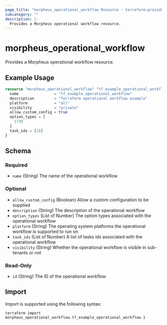 ```yaml
---
page_title: "morpheus_operational_workflow Resource - terraform-provider-morpheus"
subcategory: ""
description: |-
  Provides a Morpheus operational workflow resource.
---
```


# morpheus_operational_workflow

Provides a Morpheus operational workflow resource.

## Example Usage

```terraform
resource "morpheus_operational_workflow" "tf_example_operational_workflow" {
  name                = "tf_example_operational_workflow"
  description         = "Terraform operational workflow example"
  platform            = "all"
  visibility          = "private"
  allow_custom_config = true
  option_types = [
    1730
  ]
  task_ids = [18]
}
```

<!-- schema generated by tfplugindocs -->
## Schema

### Required

- `name` (String) The name of the operational workflow

### Optional

- `allow_custom_config` (Boolean) Allow a custom configuration to be supplied
- `description` (String) The description of the operational workflow
- `option_types` (List of Number) The option types associated with the operational workflow
- `platform` (String) The operating system platforms the operational workflow is supported to run on
- `task_ids` (List of Number) A list of tasks ids associated with the operational workflow
- `visibility` (String) Whether the operational workflow is visible in sub-tenants or not

### Read-Only

- `id` (String) The ID of the operational workflow

## Import

Import is supported using the following syntax:

```shell
terraform import morpheus_operational_workflow.tf_example_operational_workflow 1
```
